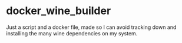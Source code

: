 # docker_wine_builder
Just a script and a docker file, made so I can avoid tracking down and installing the many wine dependencies on my system.
